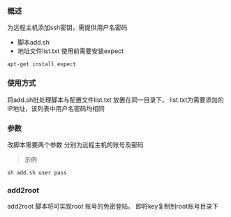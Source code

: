 ### 概述
为远程主机添加ssh密钥，需提供用户名密码
* 脚本add.sh
* 地址文件list.txt
使用前需要安装expect
```
apt-get install expect
```
### 使用方式
将add.sh批处理脚本与配置文件list.txt 放置在同一目录下。
list.txt为需要添加的IP地址，该列表中用户名密码均相同
### 参数

改脚本需要两个参数
分别为远程主机的账号及密码

>示例
```
sh add.sh user pass
```

### add2root
add2root 脚本将可实现root 账号的免密登陆。
即将key复制到root账号目录下
